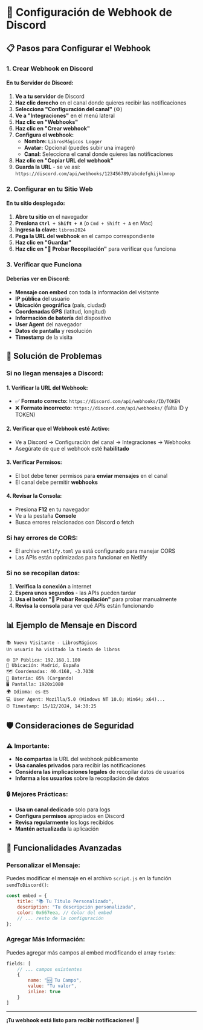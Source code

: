 # 🤖 Configuración de Webhook de Discord

## 📋 Pasos para Configurar el Webhook

### 1. Crear Webhook en Discord

#### En tu Servidor de Discord:
1. **Ve a tu servidor** de Discord
2. **Haz clic derecho** en el canal donde quieres recibir las notificaciones
3. **Selecciona "Configuración del canal"** (⚙️)
4. **Ve a "Integraciones"** en el menú lateral
5. **Haz clic en "Webhooks"**
6. **Haz clic en "Crear webhook"**
7. **Configura el webhook:**
   - **Nombre:** `LibrosMágicos Logger`
   - **Avatar:** Opcional (puedes subir una imagen)
   - **Canal:** Selecciona el canal donde quieres las notificaciones
8. **Haz clic en "Copiar URL del webhook"**
9. **Guarda la URL** - se ve así: `https://discord.com/api/webhooks/123456789/abcdefghijklmnop`

### 2. Configurar en tu Sitio Web

#### En tu sitio desplegado:
1. **Abre tu sitio** en el navegador
2. **Presiona `Ctrl + Shift + A`** (o `Cmd + Shift + A` en Mac)
3. **Ingresa la clave:** `libros2024`
4. **Pega la URL del webhook** en el campo correspondiente
5. **Haz clic en "Guardar"**
6. **Haz clic en "🔄 Probar Recopilación"** para verificar que funciona

### 3. Verificar que Funciona

#### Deberías ver en Discord:
- **Mensaje con embed** con toda la información del visitante
- **IP pública** del usuario
- **Ubicación geográfica** (país, ciudad)
- **Coordenadas GPS** (latitud, longitud)
- **Información de batería** del dispositivo
- **User Agent** del navegador
- **Datos de pantalla** y resolución
- **Timestamp** de la visita

## 🔧 Solución de Problemas

### Si no llegan mensajes a Discord:

#### 1. Verificar la URL del Webhook:
- ✅ **Formato correcto:** `https://discord.com/api/webhooks/ID/TOKEN`
- ❌ **Formato incorrecto:** `https://discord.com/api/webhooks/` (falta ID y TOKEN)

#### 2. Verificar que el Webhook esté Activo:
- Ve a Discord → Configuración del canal → Integraciones → Webhooks
- Asegúrate de que el webhook esté **habilitado**

#### 3. Verificar Permisos:
- El bot debe tener permisos para **enviar mensajes** en el canal
- El canal debe permitir **webhooks**

#### 4. Revisar la Consola:
- Presiona **F12** en tu navegador
- Ve a la pestaña **Console**
- Busca errores relacionados con Discord o fetch

### Si hay errores de CORS:
- El archivo `netlify.toml` ya está configurado para manejar CORS
- Las APIs están optimizadas para funcionar en Netlify

### Si no se recopilan datos:
1. **Verifica la conexión** a internet
2. **Espera unos segundos** - las APIs pueden tardar
3. **Usa el botón "🔄 Probar Recopilación"** para probar manualmente
4. **Revisa la consola** para ver qué APIs están funcionando

## 📊 Ejemplo de Mensaje en Discord

```
📚 Nuevo Visitante - LibrosMágicos
Un usuario ha visitado la tienda de libros

🌐 IP Pública: 192.168.1.100
📍 Ubicación: Madrid, España
🗺️ Coordenadas: 40.4168, -3.7038
🔋 Batería: 85% (Cargando)
🖥️ Pantalla: 1920x1080
🌍 Idioma: es-ES
💻 User Agent: Mozilla/5.0 (Windows NT 10.0; Win64; x64)...
⏰ Timestamp: 15/12/2024, 14:30:25
```

## 🛡️ Consideraciones de Seguridad

### ⚠️ Importante:
- **No compartas** la URL del webhook públicamente
- **Usa canales privados** para recibir las notificaciones
- **Considera las implicaciones legales** de recopilar datos de usuarios
- **Informa a los usuarios** sobre la recopilación de datos

### 🔒 Mejores Prácticas:
- **Usa un canal dedicado** solo para logs
- **Configura permisos** apropiados en Discord
- **Revisa regularmente** los logs recibidos
- **Mantén actualizada** la aplicación

## 🚀 Funcionalidades Avanzadas

### Personalizar el Mensaje:
Puedes modificar el mensaje en el archivo `script.js` en la función `sendToDiscord()`:

```javascript
const embed = {
    title: "📚 Tu Título Personalizado",
    description: "Tu descripción personalizada",
    color: 0x667eea, // Color del embed
    // ... resto de la configuración
};
```

### Agregar Más Información:
Puedes agregar más campos al embed modificando el array `fields`:

```javascript
fields: [
    // ... campos existentes
    {
        name: "🆕 Tu Campo",
        value: "Tu valor",
        inline: true
    }
]
```

---

**¡Tu webhook está listo para recibir notificaciones! 🎉**
